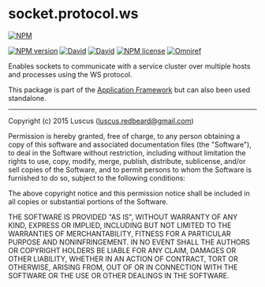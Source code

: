 # socket.protocol.ws

[![NPM](https://nodei.co/npm/socket.protocol.ws.png?downloads=true&downloadRank=true&stars=true)](https://nodei.co/npm/socket.protocol.ws/)

[![NPM version](https://img.shields.io/npm/v/socket.protocol.ws.svg?style=flat)](https://www.npmjs.com/package/socket.protocol.ws "View this project on NPM")
[![David](https://img.shields.io/david/luscus/socket.protocol.ws.svg?style=flat)](https://david-dm.org/luscus/socket.protocol.ws)
[![David](https://img.shields.io/david/dev/luscus/socket.protocol.ws.svg?style=flat)](https://david-dm.org/luscus/socket.protocol.ws#info=devDependencies)
[![NPM license](https://img.shields.io/npm/l/socket.protocol.ws.svg?style=flat)](https://www.npmjs.com/package/socket.protocol.ws "View this project on NPM")
[![Omniref](https://img.shields.io/badge/Omniref-docs-orange.svg?style=flat)](https://www.omniref.com/js/npm/socket.protocol.ws)

Enables sockets to communicate with a service cluster over multiple hosts and processes using the WS protocol.

This package is part of the [Application Framework](https://github.com/luscus/application.skeleton) but can also been used standalone.


--------------
Copyright (c) 2015 Luscus (luscus.redbeard@gmail.com)

Permission is hereby granted, free of charge, to any person obtaining a copy of this software and associated documentation files (the "Software"), to deal in the Software without restriction, including without limitation the rights to use, copy, modify, merge, publish, distribute, sublicense, and/or sell copies of the Software, and to permit persons to whom the Software is furnished to do so, subject to the following conditions:

The above copyright notice and this permission notice shall be included in all copies or substantial portions of the Software.

THE SOFTWARE IS PROVIDED "AS IS", WITHOUT WARRANTY OF ANY KIND, EXPRESS OR IMPLIED, INCLUDING BUT NOT LIMITED TO THE WARRANTIES OF MERCHANTABILITY, FITNESS FOR A PARTICULAR PURPOSE AND NONINFRINGEMENT. IN NO EVENT SHALL THE AUTHORS OR COPYRIGHT HOLDERS BE LIABLE FOR ANY CLAIM, DAMAGES OR OTHER LIABILITY, WHETHER IN AN ACTION OF CONTRACT, TORT OR OTHERWISE, ARISING FROM, OUT OF OR IN CONNECTION WITH THE SOFTWARE OR THE USE OR OTHER DEALINGS IN THE SOFTWARE.
